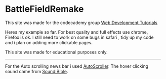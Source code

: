 BattleFieldRemake
=================
This site was made for the codecademy group [Web Development Tutorials](http://www.codecademy.com/groups/html-projects).

Heres my example so far. For best quality and full effects use chrome, Firefox is ok. I still need to work on some bugs in safari , tidy up my code and i plan on adding more clickable pages.

This site was made for educational purposes only.

-------------------------------------------------------------------------- 

For the Auto scrolling news bar i used [AutoScroller](http://www.yeesiang.com/jquery.autoScroller/).
The hover clicking sound came from [Sound Bible](http://soundbible.com/).
